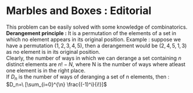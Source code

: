 # Marbles and Boxes : Editorial
This problem can be easily solved with some knowledge of combinatorics.<br>
<b>Derangement principle : </b> It is a permutation of the elements of a set in which no element appears in its original position. Example : 
  suppose we have a permutation $(1,2,3,4,5)$, then a derangement would be $(2,4,5,1,3)$ as no element is in its original position.<br>
  Clearly, the number of ways in which we can derange a set containing $n$ distinct elements are $n!-N$, where N is the number of ways where atleast 
  one element is in the right place.<br>
  If $D_n$ is the number of ways of deranging a set of n elements, then :<br>
  $D_n=\ [\sum_{i=0}^{\n} \frac{(-1)^i}{i!}]$
  
  
